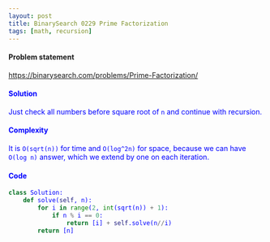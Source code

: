 ```yaml
---
layout: post
title: BinarySearch 0229 Prime Factorization
tags: [math, recursion]
---
```


#### Problem statement

<a href="https://binarysearch.com/problems/Prime-Factorization/"> <font color = blue>https://binarysearch.com/problems/Prime-Factorization/

#### Solution
Just check all numbers before square root of `n` and continue with recursion.

#### Complexity
It is `O(sqrt(n))` for time and `O(log^2n)` for space, because we can have `O(log n)` answer, which we extend by one on each iteration.

#### Code
```python
class Solution:
    def solve(self, n):
        for i in range(2, int(sqrt(n)) + 1):
            if n % i == 0:
                return [i] + self.solve(n//i)
        return [n]
```
